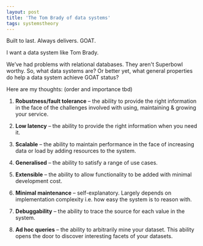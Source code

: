 ```yaml
---
layout: post
title: 'The Tom Brady of data systems'
tags: systemstheory
---
```


Built to last. Always delivers. GOAT. 

I want a data system like Tom Brady.

We’ve had problems with relational databases. They aren't Superbowl worthy. So, what data systems are?
Or better yet, what general properties do help a data system achieve GOAT status?

Here are my thoughts: (order and importance tbd)

1) **Robustness/fault tolerance** – the ability to provide the right information in the face of the challenges involved with using, maintaining & growing your service.

2) **Low latency** – the ability to provide the right information when you need it. 

3) **Scalable** – the ability to maintain performance in the face of increasing data or load by adding resources to the system.

4) **Generalised** – the ability to satisfy a range of use cases.

5) **Extensible** – the ability to allow functionality to be added with minimal development cost.

6) **Minimal maintenance** – self-explanatory. Largely depends on implementation complexity i.e. how easy the system is to reason with. 

7) **Debuggability** – the ability to trace the source for each value in the system.

8) **Ad hoc queries** – the ability to arbitrarily mine your dataset. This ability opens the door to discover interesting facets of your datasets.

